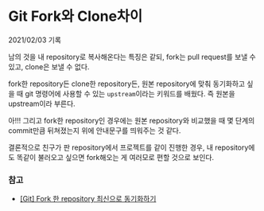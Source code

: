 # Git Fork와 Clone차이

2021/02/03 기록

남의 것을 내 repository로 복사해온다는 특징은 같되, fork는 pull request를 보낼 수 있고, clone은 보낼 수 없다.

fork한 repository든 clone한 repository든, 원본 repository에 맞춰 동기화하고 싶을 때 git 명령어에 사용할 수 있는 `upstream`이라는 키워드를 배웠다. 즉 원본을 upstream이라 부른다.

아!!! 그리고 fork한 repository인 경우에는 원본 repository와 비교했을 때 몇 단계의 commit만큼 뒤쳐졌는지 위에 안내문구를 띄워주는 것 같다.

결론적으로 친구가 판 repository에서 프로젝트를 같이 진행한 경우, 내 repository에도 똑같이 불러오고 싶으면 fork해오는 게 여러모로 편할 것으로 보인다.


### 참고

- [[Git] Fork 한 repository 최신으로 동기화하기](https://json.postype.com/post/210431)

